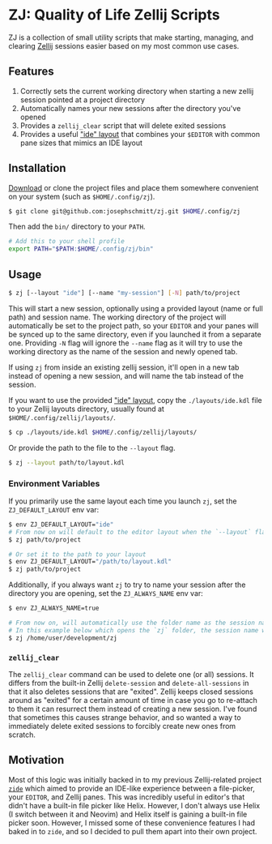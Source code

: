 # ZJ: Quality of Life Zellij Scripts

ZJ is a collection of small utility scripts that make starting, managing, and clearing [Zellij](https://zellij.dev/) sessions easier based on my most common use cases. 

## Features
1. Correctly sets the current working directory when starting a new zellij session pointed at a project directory
1. Automatically names your new sessions after the directory you've opened
1. Provides a `zellij_clear` script that will delete exited sessions
1. Provides a useful ["ide" layout](./layouts/ide.kdl) that combines your `$EDITOR` with common pane sizes that mimics an IDE layout

## Installation
[Download](https://github.com/josephschmitt/zj/releases/latest) or clone the project files and place them somewhere convenient on your system (such as `$HOME/.config/zj`).

```sh
$ git clone git@github.com:josephschmitt/zj.git $HOME/.config/zj
```

Then add the `bin/` directory to your `PATH`.
```sh
# Add this to your shell profile
export PATH="$PATH:$HOME/.config/zj/bin"
```

## Usage
```sh
$ zj [--layout "ide"] [--name "my-session"] [-N] path/to/project
```

This will start a new session, optionally using a provided layout (name or full path) and session name. The working directory of the project will automatically be set to the project path, so your `EDITOR` and your panes will be synced up to the same directory, even if you launched it from a separate one. Providing `-N` flag will ignore the `--name` flag as it will try to use the working directory as the name of the session and newly opened tab.

If using `zj` from inside an existing zellij session, it'll open in a new tab instead of opening a new session, and will name the tab instead of the session.

If you want to use the provided ["ide" layout](./layouts/ide.kdl), copy the `./layouts/ide.kdl` file to your Zellij layouts directory, usually found at `$HOME/.config/zellij/layouts/`.
```sh
$ cp ./layouts/ide.kdl $HOME/.config/zellij/layouts/
```

Or provide the path to the file to the `--layout` flag.
```sh
$ zj --layout path/to/layout.kdl
```

### Environment Variables
If you primarily use the same layout each time you launch `zj`, set the `ZJ_DEFAULT_LAYOUT` env var:

```sh
$ env ZJ_DEFAULT_LAYOUT="ide" 
# From now on will default to the editor layout when the `--layout` flag is not provided
$ zj path/to/project

# Or set it to the path to your layout
$ env ZJ_DEFAULT_LAYOUT="/path/to/layout.kdl" 
$ zj path/to/project
```

Additionally, if you always want `zj` to try to name your session after the directory you are opening, set the `ZJ_ALWAYS_NAME` env var:

```sh
$ env ZJ_ALWAYS_NAME=true

# From now on, will automatically use the folder name as the session name (if not already in use)
# In this example below which opens the `zj` folder, the session name will be `zj`
$ zj /home/user/development/zj 
```

### `zellij_clear`

The `zellij_clear` command can be used to delete one (or all) sessions. It differs from the built-in Zellij `delete-session` and `delete-all-sessions` in that it also deletes sessions that are "exited". Zellij keeps closed sessions around as "exited" for a certain amount of time in case you go to re-attach to them it can resurrect them instead of creating a new session. I've found that sometimes this causes strange behavior, and so wanted a way to immediately delete exited sessions to forcibly create new ones from scratch.

## Motivation

Most of this logic was initially backed in to my previous Zellij-related project [`zide`](https://github.com/josephschmitt/zide) which aimed to provide an IDE-like experience between a file-picker, your `EDITOR`, and Zellij panes. This was incredibly useful in editor's that didn't have a built-in file picker like Helix. However, I don't always use Helix (I switch between it and Neovim) and Helix itself is gaining a built-in file picker soon. However, I missed some of these convenience features I had baked in to `zide`, and so I decided to pull them apart into their own project.
